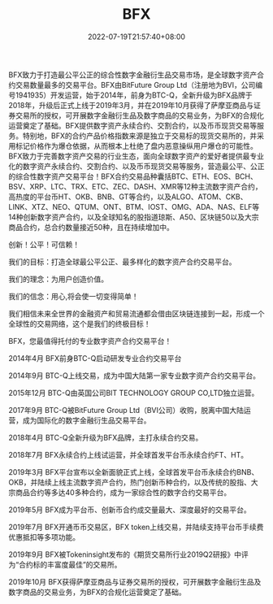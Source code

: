 ﻿---
weight: 
title: "BFX"
description: "BFX致力于打造最公平公正的综合性数字金融衍生品交易市场，是全球数字资产合约交易数量最多的交易平台。"
date: 2022-07-19T21:57:40+08:00
lastmod: 2022-07-19T16:45:40+08:00
draft: false
authors: ["qianxun"]
featuredImage: "bfxheyuepingtai.webp"
link: "https://1234btc.com/qk/bfxheyuepingtai.html"
tags: ["交易所","BFX"]
categories: ["navigation"]
navigation: ["交易所"]
lightgallery: true
toc: true
pinned: false
recommend: false
recommend1: false
---
BFX致力于打造最公平公正的综合性数字金融衍生品交易市场，是全球数字资产合约交易数量最多的交易平台。BFX由BitFuture Group  Ltd（注册地为BVI，公司编号1941935）开发运营，始于2014年，前身为BTC-Q，全新升级为BFX品牌于2018年，升级后正式上线于2019年3月，并在2019年10月获得了萨摩亚商品与证券交易所的授权，可开展数字金融衍生品及数字商品的交易业务，为BFX的合规化运营奠定了基础。BFX提供数字资产永续合约、交割合约，以及币币现货交易等服务。特别地，BFX的合约产品价格指数来源是独立于交易标的现货交易所的，并采用标记价格作为爆仓依据，从而根本上杜绝了盘内恶意操纵用户爆仓的可能性。BFX致力于完善数字资产交易的行业生态，面向全球数字资产的爱好者提供最专业化的数字资产永续合约、交割合约、以及币币现货交易等服务，营造最公平、公正的综合性数字资产交易平台！BFX合约交易品种囊括BTC、ETH、EOS、BCH、BSV、XRP、LTC、TRX、ETC、ZEC、DASH、XMR等12种主流数字资产合约，高热度的平台币HT、OKB、BNB、GT等合约，以及ALGO、ATOM、CKB、LINK、XTZ、NEO、QTUM、ONT、BTM、IOST、OMG、ADA、NAS、ELF等14种创新数字资产合约，以及全球知名的股指道琼斯、A50、区块链50以及大宗商品合约，总合约数量接近50种，且在持续增加中。

创新！公平！可信赖！

我们的目标：打造全球最公平公正、最多样化的数字资产合约交易平台。

我们的理念：为用户创造价值。

我们的信念：用心,将会使一切变得简单！

我们相信未来全世界的金融资产和贸易流通都会借由区块链连接到一起，形成一个全球性的交易网络，这个是我们的终极目标！

BFX，您最值得托付的专业数字资产合约交易平台！

2014年4月  BFX前身BTC-Q启动研发专业合约交易平台

2014年9月  BTC-Q上线交易，成为中国大陆第一家专业数字资产合约交易平台。

2015年12月 BTC-Q由英国公司BIT TECHNOLOGY GROUP CO,LTD独立运营。

2017年9月  BTC-Q被BitFuture Group Ltd（BVI公司）收购，脱离中国大陆运营，成为国际化的数字金融衍生品交易平台。

2018年4月  BTC-Q全新升级为BFX品牌，主打永续合约交易。

2018年7月  BFX永续合约上线试运营，并全球首发平台币永续合约FT、HT。

2019年3月  BFX平台宣布以全新面貌正式上线，全球首发平台币永续合约BNB、OKB，并陆续上线主流数字资产合约，热门创新币种合约，以及传统的股指、大宗商品合约等多达40多种合约，成为一家综合性的数字合约交易平台。

2019年5月  BFX成为平台币、创新币合约成交量最大、深度最好的交易平台。

2019年7月  BFX开通币币交易区，BFX token上线交易，并陆续支持平台币手续费优惠抵扣等多项功能。

2019年9月  BFX被Tokeninsight发布的《期货交易所行业2019Q2研报》中评为“合约标的丰富度最佳”的交易所。

2019年10月 BFX获得萨摩亚商品与证券交易所的授权，可开展数字金融衍生品及数字商品的交易业务，为BFX的合规化运营奠定了基础。


